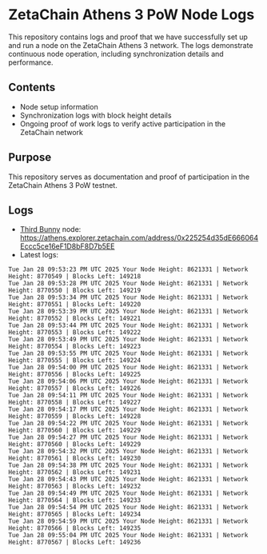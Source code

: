 # ZetaChain Athens 3 PoW Node Logs
This repository contains logs and proof that we have successfully set up and run a node on the ZetaChain Athens 3 network. The logs demonstrate continuous node operation, including synchronization details and performance.

## Contents
- Node setup information
- Synchronization logs with block height details
- Ongoing proof of work logs to verify active participation in the ZetaChain network

## Purpose
This repository serves as documentation and proof of participation in the ZetaChain Athens 3 PoW testnet.

## Logs

- [Third Bunny](https://thirdbunny.xyz/) node: https://athens.explorer.zetachain.com/address/0x225254d35dE666064Eccc5ce16eF1D8bF8D7b5EE
- Latest logs:
```
Tue Jan 28 09:53:23 PM UTC 2025 Your Node Height: 8621331 | Network Height: 8770549 | Blocks Left: 149218
Tue Jan 28 09:53:28 PM UTC 2025 Your Node Height: 8621331 | Network Height: 8770550 | Blocks Left: 149219
Tue Jan 28 09:53:34 PM UTC 2025 Your Node Height: 8621331 | Network Height: 8770551 | Blocks Left: 149220
Tue Jan 28 09:53:39 PM UTC 2025 Your Node Height: 8621331 | Network Height: 8770552 | Blocks Left: 149221
Tue Jan 28 09:53:44 PM UTC 2025 Your Node Height: 8621331 | Network Height: 8770553 | Blocks Left: 149222
Tue Jan 28 09:53:49 PM UTC 2025 Your Node Height: 8621331 | Network Height: 8770554 | Blocks Left: 149223
Tue Jan 28 09:53:55 PM UTC 2025 Your Node Height: 8621331 | Network Height: 8770555 | Blocks Left: 149224
Tue Jan 28 09:54:00 PM UTC 2025 Your Node Height: 8621331 | Network Height: 8770556 | Blocks Left: 149225
Tue Jan 28 09:54:06 PM UTC 2025 Your Node Height: 8621331 | Network Height: 8770557 | Blocks Left: 149226
Tue Jan 28 09:54:11 PM UTC 2025 Your Node Height: 8621331 | Network Height: 8770558 | Blocks Left: 149227
Tue Jan 28 09:54:17 PM UTC 2025 Your Node Height: 8621331 | Network Height: 8770559 | Blocks Left: 149228
Tue Jan 28 09:54:22 PM UTC 2025 Your Node Height: 8621331 | Network Height: 8770560 | Blocks Left: 149229
Tue Jan 28 09:54:27 PM UTC 2025 Your Node Height: 8621331 | Network Height: 8770560 | Blocks Left: 149229
Tue Jan 28 09:54:32 PM UTC 2025 Your Node Height: 8621331 | Network Height: 8770561 | Blocks Left: 149230
Tue Jan 28 09:54:38 PM UTC 2025 Your Node Height: 8621331 | Network Height: 8770562 | Blocks Left: 149231
Tue Jan 28 09:54:43 PM UTC 2025 Your Node Height: 8621331 | Network Height: 8770563 | Blocks Left: 149232
Tue Jan 28 09:54:49 PM UTC 2025 Your Node Height: 8621331 | Network Height: 8770564 | Blocks Left: 149233
Tue Jan 28 09:54:54 PM UTC 2025 Your Node Height: 8621331 | Network Height: 8770565 | Blocks Left: 149234
Tue Jan 28 09:54:59 PM UTC 2025 Your Node Height: 8621331 | Network Height: 8770566 | Blocks Left: 149235
Tue Jan 28 09:55:04 PM UTC 2025 Your Node Height: 8621331 | Network Height: 8770567 | Blocks Left: 149236
```
